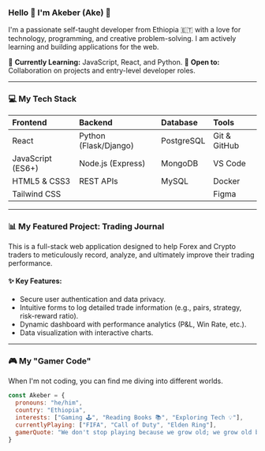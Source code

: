 ### Hello 👋 I'm Akeber (Ake) 🚀

I'm a passionate self-taught developer from Ethiopia 🇪🇹 with a love for technology, programming, and creative problem-solving. I am actively learning and building applications for the web.

🌱 **Currently Learning:** JavaScript, React, and Python.
💼 **Open to:** Collaboration on projects and entry-level developer roles.

---

### 💻 My Tech Stack

| Frontend | Backend | Database | Tools |
| :--- | :--- | :--- | :--- |
| React | Python (Flask/Django) | PostgreSQL | Git & GitHub |
| JavaScript (ES6+) | Node.js (Express) | MongoDB | VS Code |
| HTML5 & CSS3 | REST APIs | MySQL | Docker |
| Tailwind CSS | | | Figma |

---

### 📊 My Featured Project: Trading Journal

This is a full-stack web application designed to help Forex and Crypto traders to meticulously record, analyze, and ultimately improve their trading performance.

#### ✨ Key Features:
-   Secure user authentication and data privacy.
-   Intuitive forms to log detailed trade information (e.g., pairs, strategy, risk-reward ratio).
-   Dynamic dashboard with performance analytics (P&L, Win Rate, etc.).
-   Data visualization with interactive charts.


---

### 🎮 My "Gamer Code"

When I'm not coding, you can find me diving into different worlds.

```javascript
const Akeber = {
  pronouns: "he/him",
  country: "Ethiopia",
  interests: ["Gaming 🕹️", "Reading Books 📚", "Exploring Tech 💡"],
  currentlyPlaying: ["FIFA", "Call of Duty", "Elden Ring"],
  gamerQuote: "We don't stop playing because we grow old; we grow old because we stop playing."
}
